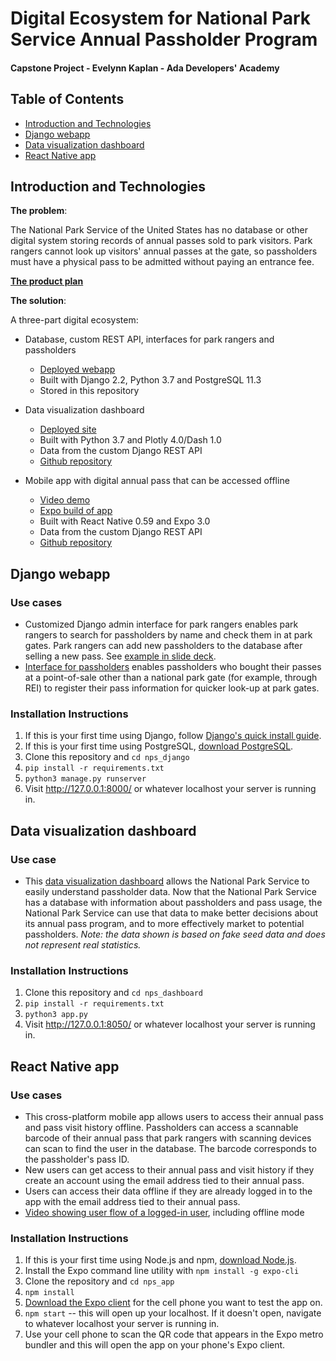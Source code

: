 # Digital Ecosystem for National Park Service Annual Passholder Program
#### Capstone Project - Evelynn Kaplan - Ada Developers' Academy

## Table of Contents

* [Introduction and Technologies](#introduction-and-technologies)
* [Django webapp](#django-webapp)
* [Data visualization dashboard](#data-visualization-dashboard)
* [React Native app](#react-native-app)

## Introduction and Technologies

**The problem**: 

The National Park Service of the United States has no database or other digital system storing records of annual passes sold to park visitors. Park rangers cannot look up visitors' annual passes at the gate, so passholders must have a physical pass to be admitted without paying an entrance fee.

[**The product plan**](https://gist.github.com/evelynnkaplan/aa86a18597134093e3f1d5f3a4e5a0e0)

**The solution**: 

A three-part digital ecosystem:
  * Database, custom REST API, interfaces for park rangers and passholders
    * [Deployed webapp](https://mynpspass.herokuapp.com/)
    * Built with Django 2.2, Python 3.7 and PostgreSQL 11.3
    * Stored in this repository
    
  * Data visualization dashboard
    * [Deployed site](https://npspassdashboard.herokuapp.com/)
    * Built with Python 3.7 and Plotly 4.0/Dash 1.0
    * Data from the custom Django REST API
    * [Github repository](https://github.com/evelynnkaplan/nps_dashboard)
    
  * Mobile app with digital annual pass that can be accessed offline
    * [Video demo](https://drive.google.com/file/d/1M_hOIoXD3JjD6FjJD7LrM_jP_-v37EG9/view?usp=sharing)
    * [Expo build of app](https://expo.io/@ekaplan/nps_app)
    * Built with React Native 0.59 and Expo 3.0
    * Data from the custom Django REST API
    * [Github repository](https://github.com/evelynnkaplan/nps_app)

## Django webapp

### Use cases

* Customized Django admin interface for park rangers enables park rangers to search for passholders by name and check them in at park gates. Park rangers can add new passholders to the database after selling a new pass. See [example in slide deck](https://docs.google.com/presentation/d/1c0iNtTjD489KFqzCfr8Unnl3YNIbn_qqdi5WxMbl59I/edit#slide=id.g5e2c72d3ff_0_2).
* [Interface for passholders](https://mynpspass.herokuapp.com/) enables passholders who bought their passes at a point-of-sale other than a national park gate (for example, through REI) to register their pass information for quicker look-up at park gates.

### Installation Instructions
1. If this is your first time using Django, follow [Django's quick install guide](https://docs.djangoproject.com/en/2.2/intro/install/).
2. If this is your first time using PostgreSQL, [download PostgreSQL](https://www.postgresql.org/download/).
3. Clone this repository and `cd nps_django`
4. `pip install -r requirements.txt`
5. `python3 manage.py runserver`
6. Visit http://127.0.0.1:8000/ or whatever localhost your server is running in.

## Data visualization dashboard

### Use case

* This [data visualization dashboard](https://npspassdashboard.herokuapp.com/) allows the National Park Service to easily understand passholder data. Now that the National Park Service has a database with information about passholders and pass usage, the National Park Service can use that data to make better decisions about its annual pass program, and to more effectively market to potential passholders.  _Note: the data shown is based on fake seed data and does not represent real statistics._

### Installation Instructions
1. Clone this repository and `cd nps_dashboard`
2. `pip install -r requirements.txt`
3. `python3 app.py`
4. Visit http://127.0.0.1:8050/ or whatever localhost your server is running in.

## React Native app

### Use cases

* This cross-platform mobile app allows users to access their annual pass and pass visit history offline. Passholders can access a scannable barcode of their annual pass that park rangers with scanning devices can scan to find the user in the database. The barcode corresponds to the passholder's pass ID.
* New users can get access to their annual pass and visit history if they create an account using the email address tied to their annual pass.
* Users can access their data offline if they are already logged in to the app with the email address tied to their annual pass.
* [Video showing user flow of a logged-in user](https://drive.google.com/file/d/1M_hOIoXD3JjD6FjJD7LrM_jP_-v37EG9/view?usp=sharing), including offline mode

### Installation Instructions
1. If this is your first time using Node.js and npm, [download Node.js](https://nodejs.org/en/).
2. Install the Expo command line utility with `npm install -g expo-cli`
3. Clone the repository and `cd nps_app`
4. `npm install`
5. [Download the Expo client](https://docs.expo.io/versions/v35.0.0/get-started/installation/#2-mobile-app-expo-client-for-ios) for the cell phone you want to test the app on.
6. `npm start` -- this will open up your localhost. If it doesn't open, navigate to whatever localhost your server is running in.
7. Use your cell phone to scan the QR code that appears in the Expo metro bundler and this will open the app on your phone's Expo client.



